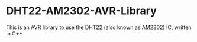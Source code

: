 # DHT22-AM2302-AVR-Library
This is an AVR library to use the DHT22 (also known as AM2302) IC, written in C++
